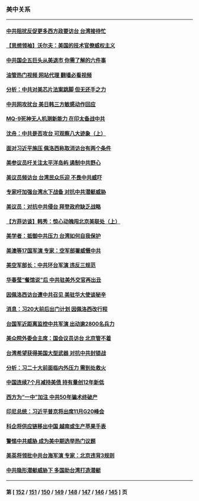 ### 美中关系
---
#### [中共阻扰反促更多西方政要访台 台湾接待忙](../../pages/nf1412576/n13807337.md?08221645) 
#### [【思想领袖】沃尔夫：美国的技术官僚威权主义](../../pages/nf1412576/n13798274.md?08221645) 
#### [中共国企五巨头从美退市 你需了解的六件事](../../pages/nf1412576/n13807245.md?08221645) 
#### [油管热门视频 网站代理 翻墙必看视频](http://209.222.30.114:81/youtube.html?08221645)
#### [分析：中共对美芯片法案跳脚 但无还手之力](../../pages/nf1412576/n13806771.md?08221645) 
#### [中共网攻扰台 美日韩三方敏感动作回应](../../pages/nf1412576/n13806968.md?08221645) 
#### [MQ-9死神无人机测新能力 在印太备战中共](../../pages/nf1412576/n13805652.md?08221645) 
#### [沈舟：中共是否攻台 可观察八大迹象（上）](../../pages/nf1412576/n13806866.md?08221645) 
#### [面对习近平施压 佩洛西称取消访台有两个条件](../../pages/nf1412576/n13806776.md?08221645) 
#### [美参议员吁关注太平洋岛屿 遏制中共野心](../../pages/nf1412576/n13806666.md?08221645) 
#### [美议员频访台 台湾民众乐迎 不畏中共威吓](../../pages/nf1412576/n13806526.md?08221645) 
#### [专家吁加强台湾水下战备 对抗中共潜艇威胁](../../pages/nf1412576/n13806530.md?08221645) 
#### [美议员：对抗中共侵台 拜登政府缺乏战略](../../pages/nf1412576/n13806399.md?08221645) 
#### [【方菲访谈】韩秀：惊心动魄闯北京美联处（上）](../../pages/nf1412576/n13806018.md?08221645) 
#### [美学者：抵御中共压力 台湾如何自我保护](../../pages/nf1412576/n13806267.md?08221645) 
#### [美澳等17国军演 专家：空军部署威慑中共](../../pages/nf1412576/n13806319.md?08221645) 
#### [美空军部长：中共环台军演 违反三规范](../../pages/nf1412576/n13806291.md?08221645) 
#### [华春莹“餐馆说”后 中共驻美外交官再出丑](../../pages/nf1412576/n13806258.md?08221645) 
#### [因佩洛西访台遭中共召见 美驻华大使谈秘辛](../../pages/nf1412576/n13806176.md?08221645) 
#### [消息：习20大前后出门计划 因佩洛西改行程](../../pages/nf1412576/n13806160.md?08221645) 
#### [台国军近距离监控中共军演 出动逾2800名兵力](../../pages/nf1412576/n13805973.md?08221645) 
#### [美众院外委会主席：国会议员访台 北京管不着](../../pages/nf1412576/n13806000.md?08221645) 
#### [台湾希望获得美国大型武器 对抗中共封锁战](../../pages/nf1412576/n13805928.md?08221645) 
#### [分析：习二十大前面临内外压力 需到处救火](../../pages/nf1412576/n13805569.md?08221645) 
#### [中国连续7个月减持美债 持有量创12年新低](../../pages/nf1412576/n13805844.md?08221645) 
#### [西方为“一中”加注 中共50年骗术终破产](../../pages/nf1412576/n13805808.md?08221645) 
#### [印尼总统：习近平普京将出席11月G20峰会](../../pages/nf1412576/n13805558.md?08221645) 
#### [科企将供应链移出中国 越南或生产苹果手表](../../pages/nf1412576/n13805458.md?08221645) 
#### [警惕中共威胁 成为美中期选举热门议题](../../pages/nf1412576/n13805481.md?08221645) 
#### [美英将领批中共台海军演 专家：北京违背3规则](../../pages/nf1412576/n13800444.md?08221645) 
#### [中共隐形潜艇威胁下 多国助台湾打造潜艇](../../pages/nf1412576/n13805460.md?08221645) 

---
#### 第 [ [152](./152.md?08221645) / [151](./151.md?08221645) / [150](./150.md?08221645) / [149](./149.md?08221645) / [148](./148.md?08221645) / [147](./147.md?08221645) / [146](./146.md?08221645) / [145](./145.md?08221645) ] 页
